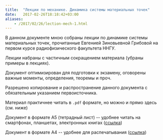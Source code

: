 ```yaml
---
title:  "Лекции по механике. Динамика системы материальных точек"
date:   2017-02-26T18:18:42+03:00
aliases:
    - /2017/02/26/lection-mech-1.html
---
```


В данном документе мною собраны лекции по динамике системы материальных точек, прочитанные Евгенией Зиновьевной Грибовой на первом курсе радиофизического факультета ННГУ.

Лекции набраны с частичным сокращением материала (убраны примеры в лекциях).

Документ оптимизирован для подготовки к экзамену, оговорены важные моменты, определения, теоремы и проч.

Разрешено копирование и распространение данного документа с обязательным указанием первоисточника.

Материал практичнее читать в <code>.pdf</code> формате, но можно и прямо здесь (см. ниже)

Документ в формате A5 (тетрадный лист) -- удобнее читать на смартфонах, планшетах, электронных книгах (<a href="/img/lection_part1/lection1-a5.pdf">ссылка</a>)

Документ в формате A4 -- удобнее для распечатывания (<a href="/img/lection_part1/lection1-a4.pdf">ссылка</a>)
<!--more-->  

<!-- img.lect-img[src=/img/lection_part1/lect-$.png]*22 -->
<img src="/img/lection_part1/lect-1.png" alt="" class="lect-img">
<img src="/img/lection_part1/lect-2.png" alt="" class="lect-img">
<img src="/img/lection_part1/lect-3.png" alt="" class="lect-img">
<img src="/img/lection_part1/lect-4.png" alt="" class="lect-img">
<img src="/img/lection_part1/lect-5.png" alt="" class="lect-img">
<img src="/img/lection_part1/lect-6.png" alt="" class="lect-img">
<img src="/img/lection_part1/lect-7.png" alt="" class="lect-img">
<img src="/img/lection_part1/lect-8.png" alt="" class="lect-img">
<img src="/img/lection_part1/lect-9.png" alt="" class="lect-img">
<img src="/img/lection_part1/lect-10.png" alt="" class="lect-img">
<img src="/img/lection_part1/lect-11.png" alt="" class="lect-img">
<img src="/img/lection_part1/lect-12.png" alt="" class="lect-img">
<img src="/img/lection_part1/lect-13.png" alt="" class="lect-img">
<img src="/img/lection_part1/lect-14.png" alt="" class="lect-img">
<img src="/img/lection_part1/lect-15.png" alt="" class="lect-img">
<img src="/img/lection_part1/lect-16.png" alt="" class="lect-img">
<img src="/img/lection_part1/lect-17.png" alt="" class="lect-img">
<img src="/img/lection_part1/lect-18.png" alt="" class="lect-img">
<img src="/img/lection_part1/lect-19.png" alt="" class="lect-img">
<img src="/img/lection_part1/lect-20.png" alt="" class="lect-img">
<img src="/img/lection_part1/lect-21.png" alt="" class="lect-img">
<img src="/img/lection_part1/lect-22.png" alt="" class="lect-img">
<img src="/img/lection_part1/lect-23.png" alt="" class="lect-img">
<img src="/img/lection_part1/lect-24.png" alt="" class="lect-img">
<img src="/img/lection_part1/lect-25.png" alt="" class="lect-img">
<img src="/img/lection_part1/lect-26.png" alt="" class="lect-img">
<img src="/img/lection_part1/lect-27.png" alt="" class="lect-img">
<!-- <img src="/img/lection_part1/lect-28.png" alt="" class="lect-img"> -->

